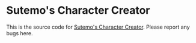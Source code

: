 # Sutemo's Character Creator

This is the source code for [Sutemo's Character Creator](https://emily2.itch.io/sutemos-character-creator). Please report any bugs here.